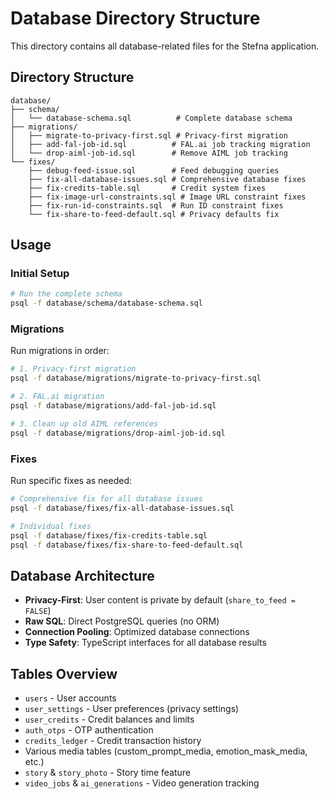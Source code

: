 # Database Directory Structure

This directory contains all database-related files for the Stefna application.

## Directory Structure

```
database/
├── schema/
│   └── database-schema.sql          # Complete database schema
├── migrations/
│   ├── migrate-to-privacy-first.sql # Privacy-first migration
│   ├── add-fal-job-id.sql          # FAL.ai job tracking migration
│   └── drop-aiml-job-id.sql        # Remove AIML job tracking
└── fixes/
    ├── debug-feed-issue.sql        # Feed debugging queries
    ├── fix-all-database-issues.sql # Comprehensive database fixes
    ├── fix-credits-table.sql       # Credit system fixes
    ├── fix-image-url-constraints.sql # Image URL constraint fixes
    ├── fix-run-id-constraints.sql  # Run ID constraint fixes
    └── fix-share-to-feed-default.sql # Privacy defaults fix
```

## Usage

### Initial Setup
```bash
# Run the complete schema
psql -f database/schema/database-schema.sql
```

### Migrations
Run migrations in order:
```bash
# 1. Privacy-first migration
psql -f database/migrations/migrate-to-privacy-first.sql

# 2. FAL.ai migration
psql -f database/migrations/add-fal-job-id.sql

# 3. Clean up old AIML references
psql -f database/migrations/drop-aiml-job-id.sql
```

### Fixes
Run specific fixes as needed:
```bash
# Comprehensive fix for all database issues
psql -f database/fixes/fix-all-database-issues.sql

# Individual fixes
psql -f database/fixes/fix-credits-table.sql
psql -f database/fixes/fix-share-to-feed-default.sql
```

## Database Architecture

- **Privacy-First**: User content is private by default (`share_to_feed = FALSE`)
- **Raw SQL**: Direct PostgreSQL queries (no ORM)
- **Connection Pooling**: Optimized database connections
- **Type Safety**: TypeScript interfaces for all database results

## Tables Overview

- `users` - User accounts
- `user_settings` - User preferences (privacy settings)
- `user_credits` - Credit balances and limits
- `auth_otps` - OTP authentication
- `credits_ledger` - Credit transaction history
- Various media tables (custom_prompt_media, emotion_mask_media, etc.)
- `story` & `story_photo` - Story time feature
- `video_jobs` & `ai_generations` - Video generation tracking
